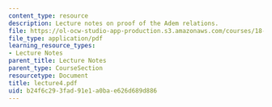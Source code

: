 ```yaml
---
content_type: resource
description: Lecture notes on proof of the Adem relations.
file: https://ol-ocw-studio-app-production.s3.amazonaws.com/courses/18-917-topics-in-algebraic-topology-the-sullivan-conjecture-fall-2007/b24f6c293fad91e1a0bae626d689d886_lecture4.pdf
file_type: application/pdf
learning_resource_types:
- Lecture Notes
parent_title: Lecture Notes
parent_type: CourseSection
resourcetype: Document
title: lecture4.pdf
uid: b24f6c29-3fad-91e1-a0ba-e626d689d886
---
```

